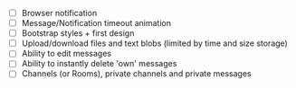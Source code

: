 
- [ ] Browser notification
- [ ] Message/Notification timeout animation
- [ ] Bootstrap styles + first design
- [ ] Upload/download files and text blobs (limited by time and size storage)
- [ ] Ability to edit messages
- [ ] Ability to instantly delete 'own' messages
- [ ] Channels (or Rooms), private channels and private messages
